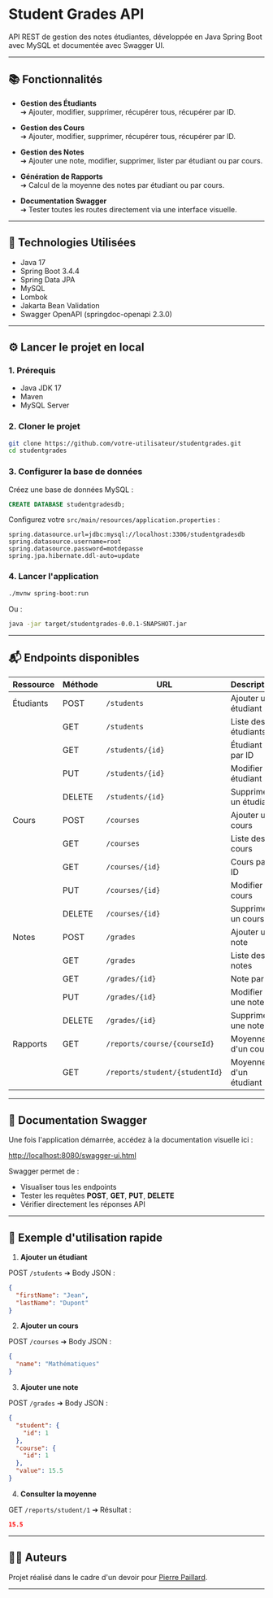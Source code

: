 # Student Grades API

API REST de gestion des notes étudiantes, développée en Java Spring Boot avec MySQL et documentée avec Swagger UI.

---

## 📚 Fonctionnalités

- **Gestion des Étudiants**  
  ➔ Ajouter, modifier, supprimer, récupérer tous, récupérer par ID.

- **Gestion des Cours**  
  ➔ Ajouter, modifier, supprimer, récupérer tous, récupérer par ID.

- **Gestion des Notes**  
  ➔ Ajouter une note, modifier, supprimer, lister par étudiant ou par cours.

- **Génération de Rapports**  
  ➔ Calcul de la moyenne des notes par étudiant ou par cours.

- **Documentation Swagger**  
  ➔ Tester toutes les routes directement via une interface visuelle.

---

## 🚀 Technologies Utilisées

- Java 17
- Spring Boot 3.4.4
- Spring Data JPA
- MySQL
- Lombok
- Jakarta Bean Validation
- Swagger OpenAPI (springdoc-openapi 2.3.0)

---

## ⚙️ Lancer le projet en local

### 1. Prérequis

- Java JDK 17
- Maven
- MySQL Server

### 2. Cloner le projet

```bash
git clone https://github.com/votre-utilisateur/studentgrades.git
cd studentgrades
```

### 3. Configurer la base de données

Créez une base de données MySQL :

```sql
CREATE DATABASE studentgradesdb;
```

Configurez votre `src/main/resources/application.properties` :

```properties
spring.datasource.url=jdbc:mysql://localhost:3306/studentgradesdb
spring.datasource.username=root
spring.datasource.password=motdepasse
spring.jpa.hibernate.ddl-auto=update
```

### 4. Lancer l'application

```bash
./mvnw spring-boot:run
```

Ou :

```bash
java -jar target/studentgrades-0.0.1-SNAPSHOT.jar
```

---

## 📬 Endpoints disponibles

| Ressource  | Méthode | URL | Description |
|------------|---------|-----|-------------|
| Étudiants  | POST    | `/students` | Ajouter un étudiant |
|            | GET     | `/students` | Liste des étudiants |
|            | GET     | `/students/{id}` | Étudiant par ID |
|            | PUT     | `/students/{id}` | Modifier un étudiant |
|            | DELETE  | `/students/{id}` | Supprimer un étudiant |
| Cours      | POST    | `/courses` | Ajouter un cours |
|            | GET     | `/courses` | Liste des cours |
|            | GET     | `/courses/{id}` | Cours par ID |
|            | PUT     | `/courses/{id}` | Modifier un cours |
|            | DELETE  | `/courses/{id}` | Supprimer un cours |
| Notes      | POST    | `/grades` | Ajouter une note |
|            | GET     | `/grades` | Liste des notes |
|            | GET     | `/grades/{id}` | Note par ID |
|            | PUT     | `/grades/{id}` | Modifier une note |
|            | DELETE  | `/grades/{id}` | Supprimer une note |
| Rapports   | GET     | `/reports/course/{courseId}` | Moyenne d'un cours |
|            | GET     | `/reports/student/{studentId}` | Moyenne d'un étudiant |

---

## 📖 Documentation Swagger

Une fois l'application démarrée, accédez à la documentation visuelle ici :

[http://localhost:8080/swagger-ui.html](http://localhost:8080/swagger-ui.html)

Swagger permet de :
- Visualiser tous les endpoints
- Tester les requêtes **POST**, **GET**, **PUT**, **DELETE**
- Vérifier directement les réponses API

---

## 🎯 Exemple d'utilisation rapide

1. **Ajouter un étudiant**

POST `/students` ➔ Body JSON :

```json
{
  "firstName": "Jean",
  "lastName": "Dupont"
}
```

2. **Ajouter un cours**

POST `/courses` ➔ Body JSON :

```json
{
  "name": "Mathématiques"
}
```

3. **Ajouter une note**

POST `/grades` ➔ Body JSON :

```json
{
  "student": {
    "id": 1
  },
  "course": {
    "id": 1
  },
  "value": 15.5
}
```

4. **Consulter la moyenne**

GET `/reports/student/1` ➔ Résultat :

```json
15.5
```

---

## 👨‍🏫 Auteurs

Projet réalisé dans le cadre d'un devoir pour [Pierre Paillard](mailto:paillard.pierre@gmail.com).

---

